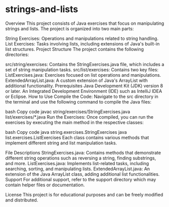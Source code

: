 # strings-and-lists
Overview
This project consists of Java exercises that focus on manipulating strings and lists. The project is organized into two main parts:

String Exercises: Operations and manipulations related to string handling.
List Exercises: Tasks involving lists, including extensions of Java's built-in list structures.
Project Structure
The project contains the following directories:

src/string/exercises: Contains the StringExercises.java file, which includes a set of string manipulation tasks.
src/list/exercises: Contains two key files:
ListExercises.java: Exercises focused on list operations and manipulations.
ExtendedArrayList.java: A custom extension of Java's ArrayList with additional functionality.
Prerequisites
Java Development Kit (JDK) version 8 or later.
An Integrated Development Environment (IDE) such as IntelliJ IDEA or Eclipse.
How to Use
Compile the Code: Navigate to the src directory in the terminal and use the following command to compile the Java files:

bash
Copy code
javac string/exercises/StringExercises.java list/exercises/*.java
Run the Exercises: Once compiled, you can run the exercises by executing the main method in the respective classes:

bash
Copy code
java string.exercises.StringExercises
java list.exercises.ListExercises
Each class contains various methods that implement different string and list manipulation tasks.

File Descriptions
StringExercises.java: Contains methods that demonstrate different string operations such as reversing a string, finding substrings, and more.
ListExercises.java: Implements list-related tasks, including searching, sorting, and manipulating lists.
ExtendedArrayList.java: An extension of the Java ArrayList class, adding additional list functionalities.
Support
For additional support, refer to the support directory which may contain helper files or documentation.

License
This project is for educational purposes and can be freely modified and distributed.
